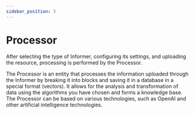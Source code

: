 ```yaml
---
sidebar_position: 5
---
```


# Processor

After selecting the type of Informer, configuring its settings, and uploading the resource, processing is performed by the Processor.

The Processor is an entity that processes the information uploaded through the Informer by breaking it into blocks and saving it in a database in a special format (vectors). It allows for the analysis and transformation of data using the algorithms you have chosen and forms a knowledge base.
The Processor can be based on various technologies, such as OpenAI and other artificial intelligence technologies.